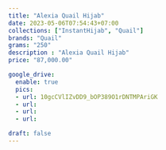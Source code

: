 ```yaml
---
title: "Alexia Quail Hijab"
date: 2023-05-06T07:54:43+07:00
collections: ["InstantHijab", "Quail"]
brands: "Quail"
grams: "250"
description : "Alexia Quail Hijab"
price: "87,000.00"

google_drive:
  enable: true
  pics:
  - url: 10gcCVlIZvDD9_bOP389O1rDNTMPAriGK
  - url: 
  - url: 
  - url: 

draft: false
---
```


    
  
